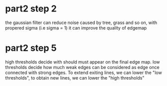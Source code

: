 # part2 step 2
the gaussian filter can reduce noise caused by tree, grass and so on, with propered sigma (i.e sigma = 1) it can improve the quality of edgemap
# part2 step 5
high thresholds decide with should must appear on the final edge map. low thresholds decide how much weak edges can be considered as edge once connected with strong edges.
To extend exiting lines, we can lower the "low thresholds", to obtain new lines, we can lower the "high thresholds"